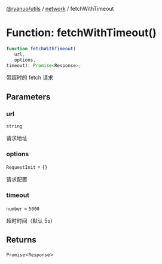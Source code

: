 [@ryanuo/utils](../../index.md) / [network](../index.md) / fetchWithTimeout

# Function: fetchWithTimeout()

```ts
function fetchWithTimeout(
   url, 
   options, 
timeout): Promise<Response>;
```

带超时的 fetch 请求

## Parameters

### url

`string`

请求地址

### options

`RequestInit` = `{}`

请求配置

### timeout

`number` = `5000`

超时时间（默认 5s）

## Returns

`Promise`\<`Response`\>
